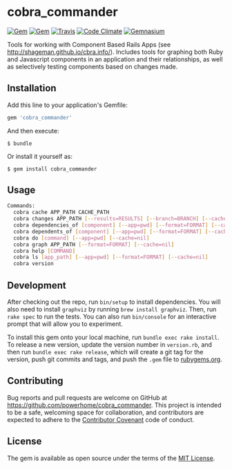 # cobra_commander

[![Gem](https://img.shields.io/gem/dv/cobra_commander/stable.svg)](https://rubygems.org/gems/cobra_commander)
[![Gem](https://img.shields.io/gem/v/cobra_commander.svg)](https://rubygems.org/gems/cobra_commander)
[![Travis](https://img.shields.io/travis/powerhome/cobra_commander.svg)](https://travis-ci.org/powerhome/cobra_commander)
[![Code Climate](https://img.shields.io/codeclimate/github/powerhome/cobra_commander.svg)](https://codeclimate.com/github/powerhome/cobra_commander)
[![Gemnasium](https://img.shields.io/gemnasium/powerhome/cobra_commander.svg)](https://gemnasium.com/github.com/powerhome/cobra_commander)

Tools for working with Component Based Rails Apps (see http://shageman.github.io/cbra.info/). Includes tools for graphing both Ruby and Javascript components in an application and their relationships, as well as selectively testing components based on changes made.

## Installation

Add this line to your application's Gemfile:

```ruby
gem 'cobra_commander'
```

And then execute:

    $ bundle

Or install it yourself as:

    $ gem install cobra_commander

## Usage

```bash
Commands:
  cobra cache APP_PATH CACHE_PATH                                                # Caches a representation of the component structure of the app
  cobra changes APP_PATH [--results=RESULTS] [--branch=BRANCH] [--cache=nil]     # Prints list of changed files
  cobra dependencies_of [component] [--app=pwd] [--format=FORMAT] [--cache=nil]  # Outputs a list of components that [component] depends on within [app] context
  cobra dependents_of [component] [--app=pwd] [--format=FORMAT] [--cache=nil]    # Outputs count of components in [app] dependent on [component]
  cobra do [command] [--app=pwd] [--cache=nil]                                   # Executes the command in the context of each component in [app]
  cobra graph APP_PATH [--format=FORMAT] [--cache=nil]                           # Outputs graph
  cobra help [COMMAND]                                                           # Describe available commands or one specific command
  cobra ls [app_path] [--app=pwd] [--format=FORMAT] [--cache=nil]                # Prints tree of components for an app
  cobra version                                                                  # Prints version
```

## Development

After checking out the repo, run `bin/setup` to install dependencies. You will also need to install `graphviz` by running `brew install graphviz`. Then, run `rake spec` to run the tests. You can also run `bin/console` for an interactive prompt that will allow you to experiment.

To install this gem onto your local machine, run `bundle exec rake install`. To release a new version, update the version number in `version.rb`, and then run `bundle exec rake release`, which will create a git tag for the version, push git commits and tags, and push the `.gem` file to [rubygems.org](https://rubygems.org).

## Contributing

Bug reports and pull requests are welcome on GitHub at https://github.com/powerhome/cobra_commander. This project is intended to be a safe, welcoming space for collaboration, and contributors are expected to adhere to the [Contributor Covenant](http://contributor-covenant.org) code of conduct.

## License

The gem is available as open source under the terms of the [MIT License](http://opensource.org/licenses/MIT).
